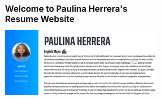 
# Welcome to Paulina Herrera's Resume Website
![Screenshot of Paulina Herera's Resume Website](img/Screenshot.PNG)


